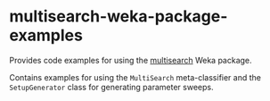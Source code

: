 multisearch-weka-package-examples
=================================

Provides code examples for using the [multisearch](https://github.com/fracpete/multisearch-weka-package) Weka package.

Contains examples for using the `MultiSearch` meta-classifier and the
`SetupGenerator` class for generating parameter sweeps.

